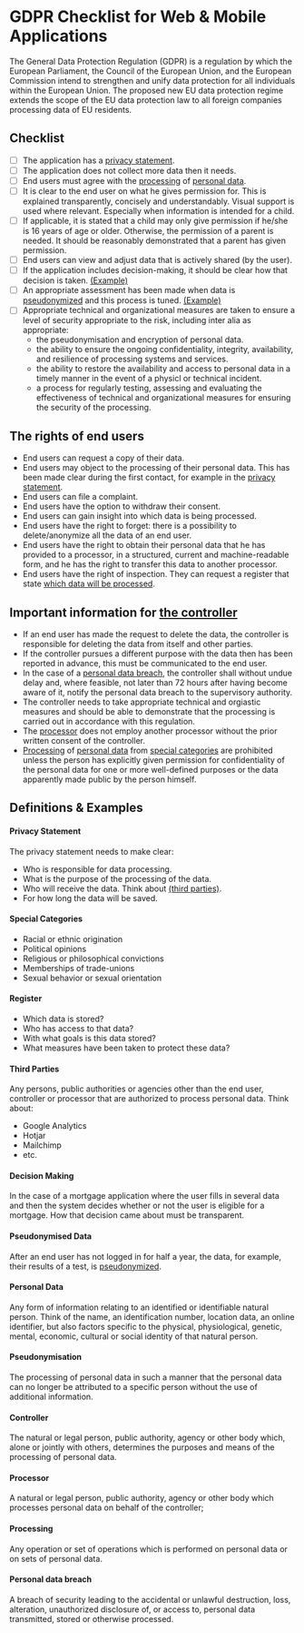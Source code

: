 # GDPR Checklist for Web & Mobile Applications
The General Data Protection Regulation (GDPR) is a regulation by which the European Parliament, the Council of the European Union, and the European Commission intend to strengthen and unify data protection for all individuals within the European Union. The proposed new EU data protection regime extends the scope of the EU data protection law to all foreign companies processing data of EU residents.

## Checklist
- [ ] The application has a [privacy statement](#privacy-statement).
- [ ] The application does not collect more data then it needs.
- [ ] End users must agree with the [processing](#processing) of [personal data](#personal-data).
- [ ] It is clear to the end user on what he gives permission for. This is explained transparently, concisely and understandably. Visual support is used where relevant. Especially when information is intended for a child.
- [ ] If applicable, it is stated that a child may only give permission if he/she is 16 years of age or older. Otherwise, the permission of a parent is needed. It should be reasonably demonstrated that a parent has given permission.
- [ ] End users can view and adjust data that is actively shared (by the user).
- [ ] If the application includes decision-making, it should be clear how that decision is taken. [(Example)](#decision-making)
- [ ] An appropriate assessment has been made when data is [pseudonymized](#pseudonymisation) and this process is tuned. [(Example)](#pseudonymised-data)
- [ ] Appropriate technical and organizational measures are taken to ensure a level of security appropriate to the risk, including inter alia as appropriate:
  * the pseudonymisation and encryption of personal data.
  * the ability to ensure the ongoing confidentiality, integrity, availability, and resilience of processing systems and services.
  * the ability to restore the availability and access to personal data in a timely manner in the event of a physicl or technical incident.
  * a process for regularly testing, assessing and evaluating the effectiveness of technical and organizational measures for ensuring the security of the processing.


## The rights of end users
* End users can request a copy of their data.
* End users may object to the processing of their personal data. This has been made clear during the first contact, for example in the [privacy statement](#privacy-statement).
* End users can file a complaint.
* End users have the option to withdraw their consent.
* End users can gain insight into which data is being processed.
* End users have the right to forget: there is a possibility to delete/anonymize all the data of an end user.
* End users have the right to obtain their personal data that he has provided to a processor, in a structured, current and machine-readable form, and he has the right to transfer this data to another processor.
* End users have the right of inspection. They can request a register that state [which data will be processed](#register).


## Important information for [the controller](#controller)
* If an end user has made the request to delete the data, the controller is responsible for deleting the data from itself and other parties.
* If the controller pursues a different purpose with the data then has been reported in advance, this must be communicated to the end user.
* In the case of a [personal data breach](#personal-data-breach), the controller shall without undue delay and, where feasible, not later than 72 hours after having become aware of it, notify the personal data breach to the supervisory authority.
* The controller needs to take appropriate technical and orgiastic measures and should be able to demonstrate that the processing is carried out in accordance with this regulation.
* The [processor](#processor) does not employ another processor without the prior written consent of the controller.
* [Processing](#processing) of [personal data](#personal-data) from [special categories](#special-categories) are prohibited unless the person has explicitly given permission for confidentiality of the personal data for one or more well-defined purposes or the data apparently made public by the person himself.


## Definitions & Examples
#### Privacy Statement
The privacy statement needs to make clear:
* Who is responsible for data processing.
* What is the purpose of the processing of the data.
* Who will receive the data. Think about [(third parties)](#third-parties).
* For how long the data will be saved.

#### Special Categories
* Racial or ethnic origination
* Political opinions
* Religious or philosophical convictions
* Memberships of trade-unions
* Sexual behavior or sexual orientation

#### Register
* Which data is stored?
* Who has access to that data?
* With what goals is this data stored?
* What measures have been taken to protect these data?

#### Third Parties
Any persons, public authorities or agencies other than the end user, controller or processor that are authorized to process personal data. Think about:
* Google Analytics
* Hotjar
* Mailchimp
* etc.

#### Decision Making
In the case of a mortgage application where the user fills in several data and then the system decides whether or not the user is eligible for a mortgage. How that decision came about must be transparent.

#### Pseudonymised Data
After an end user has not logged in for half a year, the data, for example, their results of a test, is [pseudonymized](#pseudonymisation).

#### Personal Data
Any form of information relating to an identified or identifiable natural person. Think of the name, an identification number, location data, an online identifier, but also factors specific to the physical, physiological, genetic, mental, economic, cultural or social identity of that natural person.

#### Pseudonymisation
The processing of personal data in such a manner that the personal data can no longer be attributed to a specific person without the use of additional information.

#### Controller
The natural or legal person, public authority, agency or other body which, alone or jointly with others, determines the purposes and means of the processing of personal data.

#### Processor
A natural or legal person, public authority, agency or other body which processes personal data on behalf of the controller;

#### Processing
Any operation or set of operations which is performed on personal data or on sets of personal data.

#### Personal data breach
A breach of security leading to the accidental or unlawful destruction, loss, alteration, unauthorized disclosure of, or access to, personal data transmitted, stored or otherwise processed.

